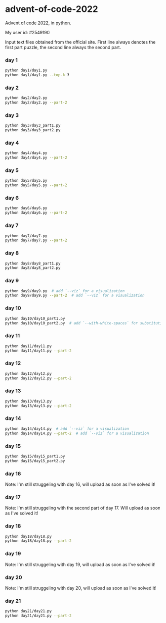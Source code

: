 # advent-of-code-2022

[Advent of code 2022](https://adventofcode.com/2022), in python.

My user id: #2549190

Input text files obtained from the official site.
First line always denotes the first part puzzle, the second line always the second part.

### day 1
```bash
python day1/day1.py
python day1/day1.py --top-k 3
```

### day 2
```bash
python day2/day2.py
python day2/day2.py --part-2
```

### day 3
```bash
python day3/day3_part1.py
python day3/day3_part2.py
```

### day 4
```bash
python day4/day4.py
python day4/day4.py --part-2
```

### day 5
```bash
python day5/day5.py
python day5/day5.py --part-2
```

### day 6
```bash
python day6/day6.py
python day6/day6.py --part-2
```

### day 7
```bash
python day7/day7.py
python day7/day7.py --part-2
```

### day 8
```bash
python day8/day8_part1.py
python day8/day8_part2.py
```

### day 9
```bash
python day9/day9.py  # add `--viz` for a visualization
python day9/day9.py --part-2  # add `--viz` for a visualization
```

### day 10
```bash
python day10/day10_part1.py
python day10/day10_part2.py  # add `--with-white-spaces` for substituting the dots with a white space
```

### day 11
```bash
python day11/day11.py
python day11/day11.py --part-2
```

### day 12
```bash
python day12/day12.py
python day12/day12.py --part-2
```

### day 13
```bash
python day13/day13.py
python day13/day13.py --part-2
```

### day 14
```bash
python day14/day14.py  # add `--viz` for a visualization
python day14/day14.py --part-2  # add `--viz` for a visualization
```

### day 15
```bash
python day15/day15_part1.py
python day15/day15_part2.py
```

### day 16
Note: I'm still struggeling with day 16, will upload as soon as I've solved it!

### day 17
Note: I'm still struggeling with the second part of day 17. Will upload as soon as I've solved it!

### day 18
```bash
python day18/day18.py
python day18/day18.py --part-2
```

### day 19
Note: I'm still struggeling with day 19, will upload as soon as I've solved it!

### day 20
Note: I'm still struggeling with day 20, will upload as soon as I've solved it!

### day 21
```bash
python day21/day21.py
python day21/day21.py --part-2
```

